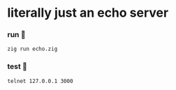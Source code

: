 # literally just an echo server

### run 💃

```
zig run echo.zig
```

### test 💊

```
telnet 127.0.0.1 3000
```
